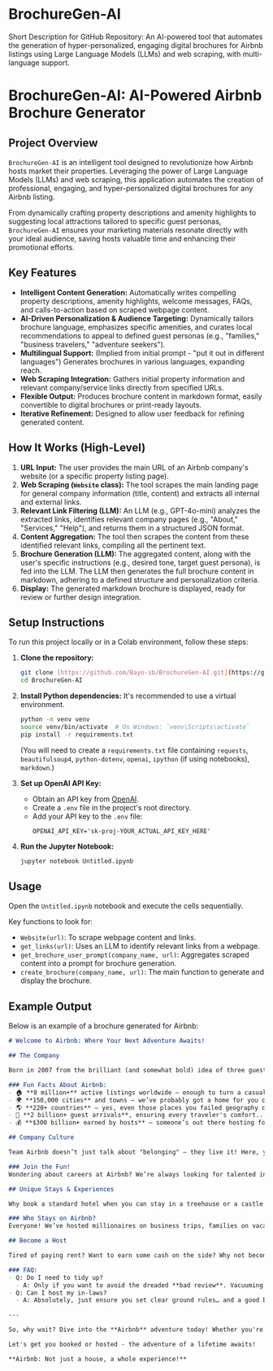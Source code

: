 # BrochureGen-AI
Short Description for GitHub Repository: An AI-powered tool that automates the generation of hyper-personalized, engaging digital brochures for Airbnb listings using Large Language Models (LLMs) and web scraping, with multi-language support.


# BrochureGen-AI: AI-Powered Airbnb Brochure Generator

## Project Overview

`BrochureGen-AI` is an intelligent tool designed to revolutionize how Airbnb hosts market their properties. Leveraging the power of Large Language Models (LLMs) and web scraping, this application automates the creation of professional, engaging, and hyper-personalized digital brochures for any Airbnb listing.

From dynamically crafting property descriptions and amenity highlights to suggesting local attractions tailored to specific guest personas, `BrochureGen-AI` ensures your marketing materials resonate directly with your ideal audience, saving hosts valuable time and enhancing their promotional efforts.

## Key Features

* **Intelligent Content Generation:** Automatically writes compelling property descriptions, amenity highlights, welcome messages, FAQs, and calls-to-action based on scraped webpage content.
* **AI-Driven Personalization & Audience Targeting:** Dynamically tailors brochure language, emphasizes specific amenities, and curates local recommendations to appeal to defined guest personas (e.g., "families," "business travelers," "adventure seekers").
* **Multilingual Support:** (Implied from initial prompt - "put it out in different languages") Generates brochures in various languages, expanding reach.
* **Web Scraping Integration:** Gathers initial property information and relevant company/service links directly from specified URLs.
* **Flexible Output:** Produces brochure content in markdown format, easily convertible to digital brochures or print-ready layouts.
* **Iterative Refinement:** Designed to allow user feedback for refining generated content.

## How It Works (High-Level)

1.  **URL Input:** The user provides the main URL of an Airbnb company's website (or a specific property listing page).
2.  **Web Scraping (`Website` class):** The tool scrapes the main landing page for general company information (title, content) and extracts all internal and external links.
3.  **Relevant Link Filtering (LLM):** An LLM (e.g., GPT-4o-mini) analyzes the extracted links, identifies relevant company pages (e.g., "About," "Services," "Help"), and returns them in a structured JSON format.
4.  **Content Aggregation:** The tool then scrapes the content from these identified relevant links, compiling all the pertinent text.
5.  **Brochure Generation (LLM):** The aggregated content, along with the user's specific instructions (e.g., desired tone, target guest persona), is fed into the LLM. The LLM then generates the full brochure content in markdown, adhering to a defined structure and personalization criteria.
6.  **Display:** The generated markdown brochure is displayed, ready for review or further design integration.

## Setup Instructions

To run this project locally or in a Colab environment, follow these steps:

1.  **Clone the repository:**
    ```bash
    git clone [https://github.com/Bayo-sb/BrochureGen-AI.git](https://github.com/Bayo-sb/BrochureGen-AI.git)
    cd BrochureGen-AI
    ```
2.  **Install Python dependencies:**
    It's recommended to use a virtual environment.
    ```bash
    python -m venv venv
    source venv/bin/activate  # On Windows: `venv\Scripts\activate`
    pip install -r requirements.txt
    ```
    (You will need to create a `requirements.txt` file containing `requests`, `beautifulsoup4`, `python-dotenv`, `openai`, `ipython` (if using notebooks), `markdown`.)

3.  **Set up OpenAI API Key:**
    * Obtain an API key from [OpenAI](https://platform.openai.com/account/api-keys).
    * Create a `.env` file in the project's root directory.
    * Add your API key to the `.env` file:
        ```
        OPENAI_API_KEY='sk-proj-YOUR_ACTUAL_API_KEY_HERE'
        ```

4.  **Run the Jupyter Notebook:**
    ```bash
    jupyter notebook Untitled.ipynb
    ```

## Usage

Open the `Untitled.ipynb` notebook and execute the cells sequentially.

Key functions to look for:

* `Website(url)`: To scrape webpage content and links.
* `get_links(url)`: Uses an LLM to identify relevant links from a webpage.
* `get_brochure_user_prompt(company_name, url)`: Aggregates scraped content into a prompt for brochure generation.
* `create_brochure(company_name, url)`: The main function to generate and display the brochure.

## Example Output

Below is an example of a brochure generated for Airbnb:

```markdown
# Welcome to Airbnb: Where Your Next Adventure Awaits!

## The Company

Born in 2007 from the brilliant (and somewhat bold) idea of three guests snuggling in a San Francisco living room, **Airbnb** has skyrocketed into a global lodging phenomenon that has over **5 million hosts**. Imagine a world where your next roommate could be a charming local in Paris, a beach bum in Bali, or even a raccoon in someone’s backyard. Kidding! It’s mostly just great hosts and amazing stays.

### Fun Facts About Airbnb:
- 🏠 **8 million+** active listings worldwide – enough to turn a casual traveler into a seasoned couch connoisseur.
- 🌍 **150,000 cities** and towns – we’ve probably got a home for you on that one little street in the middle of nowhere!
- 🌎 **220+ countries** – yes, even those places you failed geography on!
- 🎉 **2 billion+ guest arrivals**, ensuring every traveler's comfort... and the occasional awkward encounter.
- 💰 **$300 billion+ earned by hosts** – someone’s out there hosting for their 5th yacht!

## Company Culture

Team Airbnb doesn’t just talk about "belonging" – they live it! Here, you’ll find fosters of creativity, adventurers, and dare we say, some world-class couch surfers! We value authenticity and uniqueness, just like our listings. Whether you’re in charge of the ad campaign or just making sure the coffee stays warm (you bet it’s craft brews), we embrace a laid-back but driven atmosphere where innovation flows faster than a double-shot espresso.

### Join the Fun!
Wondering about careers at Airbnb? We’re always looking for talented individuals who think outside the box... or maybe they just want to throw a sleeping bag inside it. From staging homes to designing the next big community experience, your adventurous spirit is welcome here, as long as you observe our only rule: **No bringing your pet alligator to work**.

## Unique Stays & Experiences

Why book a standard hotel when you can stay in a treehouse or a castle (seriously)? Whether it’s **mountain cabins**, **beachfront bungalows**, or just about every other unique habitable structure you can think of, there’s an Airbnb for you. Not only do you share a space, but you can also share experiences! Surfing lessons? Check. Cooking with locals? Double check. Karaoke night in the basement? Only if you can hold a tune!

### Who Stays on Airbnb?
Everyone! We’ve hosted millionaires on business trips, families on vacation, and even that one couple who really, really wanted to recreate their favorite rom-com in a 200-year-old lighthouse.

## Become a Host

Tired of paying rent? Want to earn some cash on the side? Why not become a host? You could be the next proud owner of a **Hostial**! (That’s not a real word, but we can dream.) It’s as easy as making some coffee and leaving out cookies — just say who needs cleaning fees?

### FAQ:
- Q: Do I need to tidy up?
  - A: Only if you want to avoid the dreaded **bad review**. Vacuuming is a must!
- Q: Can I host my in-laws?
  - A: Absolutely, just ensure you set clear ground rules… and a good bottle of wine!

---

So, why wait? Dive into the **Airbnb** adventure today! Whether you're a traveler looking for a cozy nook or a creative host ready to invite the world, you belong here.

Let's get you booked or hosted - the adventure of a lifetime awaits!

**Airbnb: Not just a house, a whole experience!**
